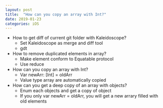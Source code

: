 ```yaml
---
layout: post
title:  "How can you copy an array with Int?"
date: 2019-01-23
categories: iOS
---
```

* How to get diff of current git folder with Kaleidoscope?
	* Set Kaleidoscope as merge and diff tool
	* gdt
* How to remove duplicated elements in array?
	* Make element conform to Equatable protocol
  * Use reduce
* How can you copy an array with Int?
	* Var newArr: [Int] = oldArr
	* Value type array are automatically copied
* How can you get a deep copy of an array with objects?
	* Enum each objects and get a copy of object
	* If you only var newArr = oldArr, you will get a new arrary filled with old elements
